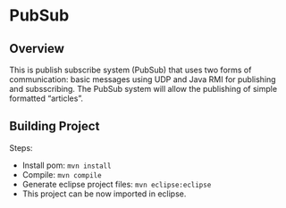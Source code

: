 PubSub
======

## Overview

This is publish subscribe system (PubSub) that uses two forms of communication: basic messages using UDP and Java RMI for publishing and subsscribing. The PubSub system will allow the publishing of simple formatted “articles”. 

## Building Project

Steps:

* Install pom: `mvn install`
* Compile: `mvn compile`
* Generate eclipse project files: `mvn eclipse:eclipse`
* This project can be now imported in eclipse.



